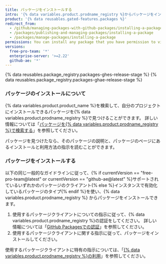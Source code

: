 ```yaml
---
title: パッケージをインストールする
intro: '{% data variables.product.prodname_registry %}からパッケージをインストールし、そのパッケージを自分のプロジェクトの依存関係として使うことができます。'
product: '{% data reusables.gated-features.packages %}'
redirect_from:
  - /github/managing-packages-with-github-packages/installing-a-package
  - /packages/publishing-and-managing-packages/installing-a-package
  - /packages/manage-packages/installing-a-package
permissions: You can install any package that you have permission to view.
versions:
  free-pro-team: '*'
  enterprise-server: '>=2.22'
  github-ae: '*'
---
```


{% data reusables.package_registry.packages-ghes-release-stage %}
{% data reusables.package_registry.packages-ghae-release-stage %}

### パッケージのインストールについて

{% data variables.product.product_name %}を検索して、自分のプロジェクトにインストールできるパッケージを{% data variables.product.prodname_registry %}で見つけることができます。 詳しい情報については「[パッケージを{% data variables.product.prodname_registry %}で検索する](/github/searching-for-information-on-github/searching-for-packages)」を参照してください。

パッケージを見つけたなら、そのパッケージの説明と、パッケージのページにあるインストールと利用方法の指示を読むことができます。

### パッケージをインストールする

以下の同じ一般的なガイドラインに従って、{% if currentVersion == "free-pro-team@latest" or currentVersion == "github-ae@latest" %}サポートされているいずれかのパッケージのクライアント{% else %}インスタンスで有効化しているパッケージのタイプ{% endif %}を使い、{% data variables.product.prodname_registry %} からパッケージをインストールできます。

1. 使用するパッケージクライアントについての指示に従って、{% data variables.product.prodname_registry %}の認証をしてください。 詳しい情報については「[GitHub Packagesでの認証](/packages/learn-github-packages/introduction-to-github-packages#authenticating-to-github-packages)」を参照してください。
2. 使用するパッケージクライアントに関する指示に従って、パッケージをインストールしてください。

使用するパッケージクライアントに特有の指示については、「[{% data variables.product.prodname_registry %}の利用](/packages/working-with-a-github-packages-registry)」を参照してください。
